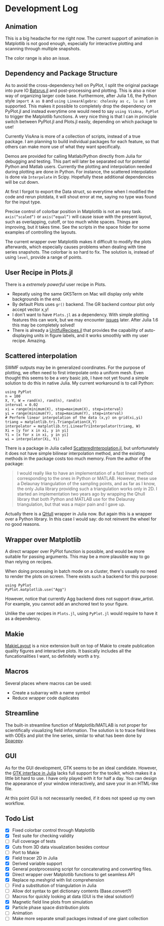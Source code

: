 # Development Log

## Animation

This is a big headache for me right now.
The current support of animation in Matplotlib is not good enough, especially for interactive plotting and scanning through multiple snapshots.

The color range is also an issue.

## Dependency and Package Structure

As to avoid the cross-dependency hell on PyPlot, I split the original package into pure IO [Batsrus.jl](https://github.com/henry2004y/Batsrus.jl) and post-processing and plotting. This is also a nicer way of organizing larger code base.
Furthermore, after Julia 1.6, the Python style `import A as B` and `using LinearAlgebra: cholesky as c, lu as l` are supported.
This makes it possible to completely drop the dependency on PyPlot.jl and instead everytime one would need to say `using VisAna, PyPlot` to trigger the Matplotlib functions. A very nice thing is that I can in principle switch between PyPlot.jl and Plots.jl easily, depending on which package to use!

Currently VisAna is more of a collection of scripts, instead of a true package.
I am planning to build individual packages for each feature, so that others can make more use of what they want specifically.

Demos are provided for calling Matlab/Python directly from Julia for debugging and testing. This part will later be separated out for potential Python and Matlab users. Currently the plotting and interpolation needed during plotting are done in Python. For instance, the scattered interpolation is done via `Interpolate` in Scipy. Hopefully these additional dependencies will be cut down.

At first I forgot to export the Data struct, so everytime when I modified the code and rerun plotdata, it will shout error at me, saying no type was found for the input type.

Precise control of colorbar position in Matplotlib is not an easy task. `axis(“scaled”)` or `axis(“equal”)` will cause issue with the present layout, such as overlapping, cutoff, or too much white spaces. Things are improving, but it takes time. See the scripts in the space folder for some examples of controlling the layouts.

The current wrapper over Matplotlib makes it difficult to modify the plots afterwards, which especially causes problems when dealing with time series snapshots. The colorbar is so hard to fix. The solution is, instead of using `level`, provide a range of points.

## User Recipe in Plots.jl

There is a *extremely powerful* user recipe in Plots.

* Repeatly using the same GKSTerm on Mac will display only white backgrounds in the end.
* By default Plots uses `gr()` backend. The GR backend contour plot only accept vector x,y!
* I don't want to have `Plots.jl` as a dependency. With simple plotting features this can work, but we may encounter [issues](https://github.com/JuliaPlots/RecipesBase.jl/issues/72) later. After Julia 1.6 this may be completely solved!
* There is already a [UnitfulRecipes.jl](https://github.com/jw3126/UnitfulRecipes.jl) that provides the capability of auto-displaying units in figure labels, and it works smoothly with my user recipe. Amazing.


## Scattered interpolation

SWMF outputs may be in generalized coordinates. For the purpose of plotting, we often need to first interpolate onto a uniform mesh.
Even thought this seems to be a very basic job, I have not yet found a simple solution to do this in native Julia.
My current workaround is to call Python:
```
using PyPlot
n = 100
X, Y, W = rand(n), rand(n), rand(n)
interval = 0.02
xi = range(minimum(X), stop=maximum(X), step=interval)
yi = range(minimum(Y), stop=maximum(Y), step=interval)
# Perform linear interpolation of the data (x,y) on grid(xi,yi)
triang = matplotlib.tri.Triangulation(X,Y)
interpolator = matplotlib.tri.LinearTriInterpolator(triang, W)
Xi = [y for x in xi, y in yi]
Yi = [x for x in xi, y in yi]
wi = interpolator(Xi, Yi)
```

There is a package in Julia called [ScatteredInterpolation.jl](https://github.com/eljungsk/ScatteredInterpolation.jl), but unfortunately it does not have simple bilinear interpolation method, and the existing methods in the package costs too much memory.
From the author of the package:
> I would really like to have an implementation of a fast linear method corresponding to the ones in Python or MATLAB. However, these use a Delaunay triangulation of the sampling points, and as far as I know, the only Julia library providing such a triangulation works only in 2D. I started an implementation two years ago by wrapping the Qhull library that both Python and MATLAB use for the Delaunay triangulation, but that was a major pain and I gave up.

Actually there is a [QHull](https://github.com/JuliaPolyhedra/QHull.jl) wrapper in Julia now. But again this is a wrapper over a Python library. In this case I would say: do not reinvent the wheel for no good reasons.

## Wrapper over Matplotlib

A direct wrapper over PyPlot function is possible, and would be more suitable for passing arguments. This may be a more plausible way to go than relying on recipes.

When doing processing in batch mode on a cluster, there's usually no need to render the plots on screen. There exists such a backend for this purpose:
```
using PyPlot
PyPlot.matplotlib.use("Agg")
```
However, notice that currently Agg backend does not support draw_artist. For example, you cannot add an anchored text to your figure.

Unlike the user recipes in `Plots.jl`, using `PyPlot.jl` would require to have it as a dependency.

## Makie

[MakieLayout](https://jkrumbiegel.github.io/MakieLayout.jl/dev/) is a nice extension built on top of Makie to create publication quality figures and interactive plots.
It basically includes all the funcationalities I want, so definitely worth a try.

## Macros

Several places where macros can be used:
* Create a subarray with a name symbol
* Reduce wrapper code duplicates

## Streamline

The built-in streamline function of Matplotlib/MATLAB is not proper for scientifically visualizing field information. The solution is to trace field lines with ODEs and plot the line series, similar to what has been done by [Spacepy](https://github.com/spacepy/spacepy/blob/master/spacepy/pybats/trace2d.py).

## GUI

As for the GUI development, GTK seems to be an ideal candidate. However, the [GTK interface in Julia](https://github.com/JuliaGraphics/Gtk.jl) lacks full support for the toolkit, which makes it a little bit hard to use. I have only played with it for half a day. You can design the appearance of your window interactively, and save your in an HTML-like file.

At this point GUI is not necessarily needed, if it does not speed up my own workflow.

## Todo List

- [x] Fixed colorbar control through Matplotlib
- [x] Test suite for checking validity
- [ ] Full coverage of tests
- [x] Cuts from 3D data visualization besides contour
- [ ] Port to Makie
- [x] Field tracer 2D in Julia
- [x] Derived variable support
- [x] General postprocessing script for concatenating and converting files.
- [x] Direct wrapper over Matplotlib functions to get seamless API
- [x] Replace np.meshgrid with list comprehension
- [ ] Find a substitution of triangulation in Julia
- [ ] Allow dot syntax to get dictionary contents (Base.convert?)
- [ ] Macros for quickly looking at data (GUI is the ideal solution!)
- [x] Magnetic field line plots from simulation
- [x] Particle phase space distribution plots
- [ ] Animation
- [ ] Make more separate small packages instead of one giant collection
